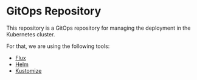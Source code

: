 # GitOps Repository

This repository is a GitOps repository for managing the deployment in the Kubernetes cluster.

For that, we are using the following tools:
* [Flux](https://fluxcd.io/)
* [Helm](https://helm.sh/)
* [Kustomize](https://kustomize.io/)